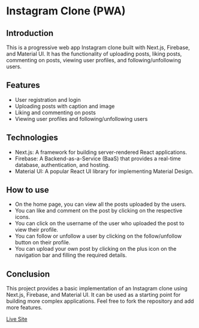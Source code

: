 # Instagram Clone (PWA)


## Introduction

This is a progressive web app Instagram clone built with Next.js, Firebase, and Material UI. It has the functionality of uploading posts, liking posts, commenting on posts, viewing user profiles, and following/unfollowing users.




## Features

- User registration and login
- Uploading posts with caption and image
- Liking and commenting on posts
- Viewing user profiles and following/unfollowing users

## Technologies

- Next.js: A framework for building server-rendered React applications.
- Firebase: A Backend-as-a-Service (BaaS) that provides a real-time database, authentication, and hosting.
- Material UI: A popular React UI library for implementing Material Design.

## How to use

- On the home page, you can view all the posts uploaded by the users.
- You can like and comment on the post by clicking on the respective icons.
- You can click on the username of the user who uploaded the post to view their profile.
- You can follow or unfollow a user by clicking on the follow/unfollow button on their profile.
- You can upload your own post by clicking on the plus icon on the navigation bar and filling the required details.

## Conclusion

This project provides a basic implementation of an Instagram clone using Next.js, Firebase, and Material UI. It can be used as a starting point for building more complex applications. Feel free to fork the repository and add more features.

[Live Site](https://instagram-clone-firebase-fztr5f0m0-devil5614737.vercel.app/)
